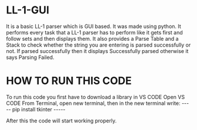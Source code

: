 # LL-1-GUI
It is a basic LL-1 parser which is GUI based. It was made using python. 
It performs every task that a LL-1 parser has to perform like it gets first and follow sets and then displays them. It also provides a Parse Table and a Stack to check whether the string you are entering is parsed successfully or not.
If parsed successfully then it displays Successfully parsed otherwise it says Parsing Failed.




# HOW TO RUN THIS CODE

To run this code you first have to download a library in VS CODE
Open VS CODE
From Terminal, open new terminal, then in the new terminal write:
----- pip install tkinter -----

After this the code will start working properly.
